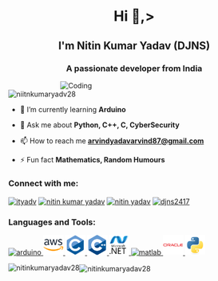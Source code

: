  <h1 align="center">Hi 👋,>
 <h2 align="center">I'm Nitin Kumar Yadav (DJNS)</h1>
<h3 align="center">A passionate developer from India</h3>
<img align="right" alt="Coding" width="400" src=https://cloudemployee.co.uk/media/1222293/lets-begin.gif?width=880&height=495">

<p align="left"> <img src="https://komarev.com/ghpvc/?username=niitnkumaryadv28&label=Profile%20views&color=0e75b6&style=flat" alt="niitnkumaryadv28" /> </p>

  

- 🌱 I’m currently learning **Arduino**

- 💬 Ask me about **Python, C++, C, CyberSecurity**

- 📫 How to reach me **arvindyadavarvind87@gmail.com**

- ⚡ Fun fact **Mathematics, Random Humours**

<h3 align="left">Connect with me:</h3>
<p align="left">
<a href="https://twitter.com/ityadv" target="blank"><img align="center" src="https://raw.githubusercontent.com/rahuldkjain/github-profile-readme-generator/master/src/images/icons/Social/twitter.svg" alt="ityadv" height="30" width="40" /></a>
<a href="https://linkedin.com/in/nitin kumar yadav" target="blank"><img align="center" src="https://raw.githubusercontent.com/rahuldkjain/github-profile-readme-generator/master/src/images/icons/Social/linked-in-alt.svg" alt="nitin kumar yadav" height="30" width="40" /></a>
<a href="https://fb.com/nitin yadav" target="blank"><img align="center" src="https://raw.githubusercontent.com/rahuldkjain/github-profile-readme-generator/master/src/images/icons/Social/facebook.svg" alt="nitin yadav" height="30" width="40" /></a>
<a href="https://instagram.com/djns2417" target="blank"><img align="center" src="https://raw.githubusercontent.com/rahuldkjain/github-profile-readme-generator/master/src/images/icons/Social/instagram.svg" alt="djns2417" height="30" width="40" /></a>
</p>

<h3 align="left">Languages and Tools:</h3>
<p align="left"> <a href="https://www.arduino.cc/" target="_blank" rel="noreferrer"> <img src="https://cdn.worldvectorlogo.com/logos/arduino-1.svg" alt="arduino" width="40" height="40"/> </a> <a href="https://aws.amazon.com" target="_blank" rel="noreferrer"> <img src="https://raw.githubusercontent.com/devicons/devicon/master/icons/amazonwebservices/amazonwebservices-original-wordmark.svg" alt="aws" width="40" height="40"/> </a> <a href="https://www.cprogramming.com/" target="_blank" rel="noreferrer"> <img src="https://raw.githubusercontent.com/devicons/devicon/master/icons/c/c-original.svg" alt="c" width="40" height="40"/> </a> <a href="https://www.w3schools.com/cpp/" target="_blank" rel="noreferrer"> <img src="https://raw.githubusercontent.com/devicons/devicon/master/icons/cplusplus/cplusplus-original.svg" alt="cplusplus" width="40" height="40"/> </a> <a href="https://dotnet.microsoft.com/" target="_blank" rel="noreferrer"> <img src="https://raw.githubusercontent.com/devicons/devicon/master/icons/dot-net/dot-net-original-wordmark.svg" alt="dotnet" width="40" height="40"/> </a> <a href="https://www.mathworks.com/" target="_blank" rel="noreferrer"> <img src="https://upload.wikimedia.org/wikipedia/commons/2/21/Matlab_Logo.png" alt="matlab" width="40" height="40"/> </a> <a href="https://www.oracle.com/" target="_blank" rel="noreferrer"> <img src="https://raw.githubusercontent.com/devicons/devicon/master/icons/oracle/oracle-original.svg" alt="oracle" width="40" height="40"/> </a> <a href="https://www.python.org" target="_blank" rel="noreferrer"> <img src="https://raw.githubusercontent.com/devicons/devicon/master/icons/python/python-original.svg" alt="python" width="40" height="40"/> </a> </p>

<p><img align="left" src="https://github-readme-stats.vercel.app/api/top-langs?username=nitinkumaryadav28&show_icons=true&locale=en&layout=compact" alt="nitinkumaryadav28" /></p>

 

<p><img align="center" src="https://github-readme-streak-stats.herokuapp.com/?user=nitinkumaryadav28&" alt="nitinkumaryadav28" /></p>
